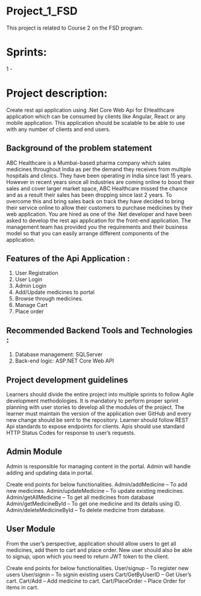 # Project_1_FSD

This project is related to Course 2 on the FSD program.

# Sprints:
1 - 

# Project description:
Create rest api application using .Net Core Web Api for EHealthcare application which can be consumed by clients like Angular, React or any mobile application. This application should be scalable to be able to use with any number of clients and end users.
## Background of the problem statement
ABC Healthcare is a Mumbai-based pharma company which sales medicines throughout India as per the demand they receives from multiple hospitals and clinics. They have been operating in India since last 15 years.
However in recent years since all industries are coming online to boost their sales and cover larger market space, ABC Healthcare missed the chance and as a result their sales has been dropping since last 2 years. To overcome this and bring sales back on track they have decided to bring their service online to allow their customers to purchase medicines by their web application.
You are hired as one of the .Net developer and have been asked to  develop the rest api application for the front-end application. The management team has provided you the  requirements and their business model so that you can easily arrange different  components of the application. 

## Features of the Api Application :
1. User Registration 
2. User Login 
3. Admin Login
4. Add/Update medicines to portal
5. Browse through medicines. 
8. Manage Cart
9. Place order  

## Recommended Backend Tools and Technologies :
1. Database management: SQLServer  
2. Back-end logic: ASP.NET Core Web API

## Project development guidelines
Learners should divide the entire project into multiple sprints to follow Agile development methodologies.
It is mandatory to perform proper sprint planning with user stories to  develop all the modules of the project. 
The learner must maintain the version of the application over GitHub and  every new change should be sent to the repository. 
Learner should follow REST Api standards to expose endpoints for clients.
Apis should use standard HTTP Status Codes for response to user’s requests.

## Admin Module
Admin is responsible for managing content in the portal. Admin will handle adding and updating data in portal.

Create end points for below functionalities.
Admin/addMedicine – To add new medicines.
Admin/updateMedicine – To update existing medicines.
Admin/getAllMedicine – To get all medicines from database
Admin/getMedicineById – To get one medicine and its details using ID.
Admin/deleteMedicineById – To delete medicine from database.

## User Module
From the user’s perspective, application should allow users to get all medicines, add them to cart and place order. New user should also be able to signup, upon which you need to return JWT token to the client.

Create end points for below functionalities.
User/signup  - To register new users
User/signin – To signin existing users
Cart/GetByUserID – Get User’s cart.
Cart/Add – Add medicine to cart.
Cart/PlaceOrder – Place Order for items in cart.
